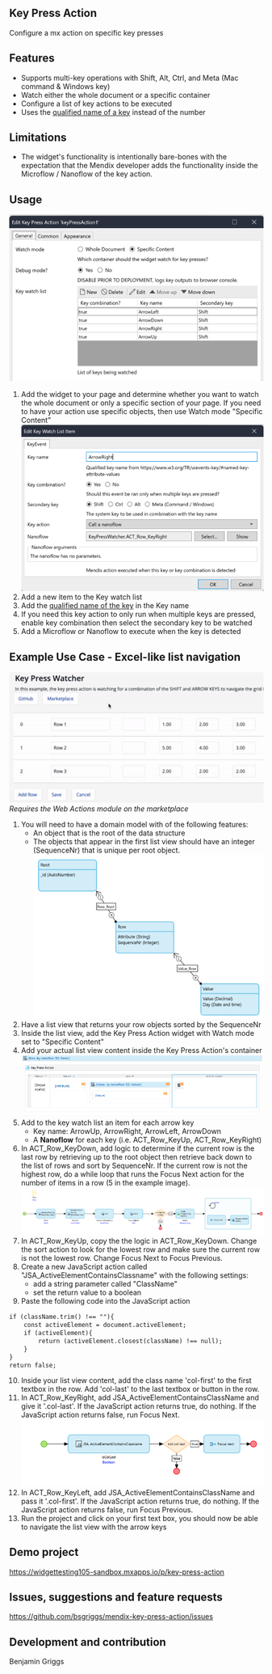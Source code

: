 ## Key Press Action
Configure a mx action on specific key presses

## Features
- Supports multi-key operations with Shift, Alt, Ctrl, and Meta (Mac command & Windows key)
- Watch either the whole document or a specific container
- Configure a list of key actions to be executed
- Uses the [qualified name of a key](https://www.w3.org/TR/uievents-key/#named-key-attribute-values) instead of the number


## Limitations
- The widget's functionality is intentionally bare-bones with the expectation that the Mendix developer adds the functionality inside the Microflow / Nanoflow of the key action.

## Usage
![general](https://github.com/bsgriggs/mendix-key-press-action/blob/media/general.png)  
1. Add the widget to your page and determine whether you want to watch the whole document or only a specific section of your page. If you need to have your action use specific objects, then use Watch mode "Specific Content"
![keyEvent](https://github.com/bsgriggs/mendix-key-press-action/blob/media/keyEvent.png)  
2. Add a new item to the Key watch list
3. Add the [qualified name of the key](https://www.w3.org/TR/uievents-key/#named-key-attribute-values) in the Key name
4. If you need this key action to only run when multiple keys are pressed, enable key combination then select the secondary key to be watched
5. Add a Microflow or Nanoflow to execute when the key is detected

## Example Use Case - Excel-like list navigation
![demo](https://github.com/bsgriggs/mendix-key-press-action/blob/media/demo.gif)  
*Requires the Web Actions module on the marketplace*
1. You will need to have a domain model with of the following features:
   - An object that is the root of the data structure
   - The objects that appear in the first list view should have an integer (SequenceNr) that is unique per root object.  
![domain](https://github.com/bsgriggs/mendix-key-press-action/blob/media/domain.png)  
2. Have a list view that returns your row objects sorted by the SequenceNr
3. Inside the list view, add the Key Press Action widget with Watch mode set to "Specific Content"
4. Add your actual list view content inside the Key Press Action's container  
![pageStructure](https://github.com/bsgriggs/mendix-key-press-action/blob/media/pageStructure.png)  
5. Add to the key watch list an item for each arrow key
   - Key name: ArrowUp, ArrowRight, ArrowLeft, ArrowDown
   - A **Nanoflow** for each key (i.e. ACT_Row_KeyUp, ACT_Row_KeyRight) 
6. In ACT_Row_KeyDown, add logic to determine if the current row is the last row by retrieving up to the root object then retrieve back down to the list of rows and sort by SequenceNr. If the current row is not the highest row, do a while loop that runs the Focus Next action for the number of items in a row (5 in the example image).  
![ACT_Row_KeyDown](https://github.com/bsgriggs/mendix-key-press-action/blob/media/ACT_Row_KeyDown.png) 
7. In ACT_Row_KeyUp, copy the the logic in ACT_Row_KeyDown. Change the sort action to look for the lowest row and make sure the current row is not the lowest row. Change Focus Next to Focus Previous.
8. Create a new JavaScript action called "JSA_ActiveElementContainsClassname" with the following settings:
   - add a string parameter called "ClassName"
   - set the return value to a boolean
9. Paste the following code into the JavaScript action
```
if (className.trim() !== ""){
	const activeElement = document.activeElement;
	if (activeElement){
		return (activeElement.closest(className) !== null);
	}
} 
return false;
```
10. Inside your list view content, add the class name 'col-first' to the first textbox in the row. Add 'col-last' to the last textbox or button in the row.
11. In ACT_Row_KeyRight, add JSA_ActiveElementContainsClassName and give it '.col-last'. If the JavaScript action returns true, do nothing. If the JavaScript action returns false, run Focus Next.
![ACT_Row_KeyRight](https://github.com/bsgriggs/mendix-key-press-action/blob/media/ACT_Row_KeyRight.png)  
12. In ACT_Row_KeyLeft, add JSA_ActiveElementContainsClassName and pass it '.col-first'. If the JavaScript action returns true, do nothing. If the JavaScript action returns false, run Focus Previous.
13. Run the project and click on your first text box, you should now be able to navigate the list view with the arrow keys

## Demo project

https://widgettesting105-sandbox.mxapps.io/p/key-press-action

## Issues, suggestions and feature requests

https://github.com/bsgriggs/mendix-key-press-action/issues

## Development and contribution

Benjamin Griggs
